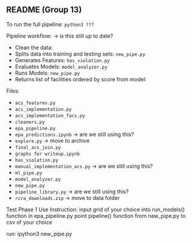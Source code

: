 ## README (Group 13)

To run the full pipeline: `python3 ???`

Pipeline workflow: -> is this still up to date?

- Clean the data:
- Splits data into training and testing sets: `new_pipe.py`
- Generates Features: `has_violation.py`
- Evaluates Models: `model_analyzer.py`
- Runs Models: `new_pipe.py`
- Returns list of facilities ordered by score from model:

Files:

- `acs_features.py` 
- `acs_implementation.py`
- `acs_implementation_facs.py`
- `cleaners.py`
- `epa_pipeline.py`
- `epa_predictions.ipynb` -> are we still using this?
- `explore.py` -> move to archive
- `final_acs_join.py`
- `graphs for writeup.ipynb`
- `has_violation.py`
- `manual_implementation_acs.py` -> are we still using this?
- `ml_pipe.py`
- `model_analyzer.py`
- `new_pipe.py`
- `pipeline_library.py` -> are we still using this?
- `rcra_downloads.zip` -> move to data folder

Test Phase 1 Use Instruction:
input grid of your choice into run_models() function in epa_pipeline.py
point pipeline() function from new_pipe.py to csv of your choice

run:
ipython3 new_pipe.py
